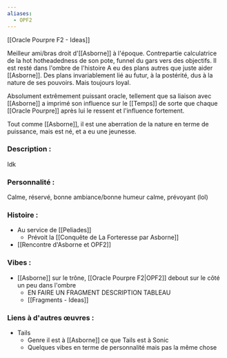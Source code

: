 ```yaml
---
aliases:
  - OPF2
---
```

[[Oracle Pourpre F2 - Ideas]]


Meilleur ami/bras droit d'[[Asborne]] à l'époque.
Contrepartie calculatrice de la hot hotheadedness de son pote, funnel du gars vers des objectifs.
Il est resté dans l'ombre de l'histoire
A eu des plans autres que juste aider [[Asborne]]. Des plans invariablement lié au futur, à la postérité, dus à la nature de ses pouvoirs. Mais toujours loyal.

Absolument extrêmement puissant oracle, tellement que sa liaison avec [[Asborne]] a imprimé son influence sur le [[Temps]] de sorte que chaque [[Oracle Pourpre]] après lui le ressent et l'influence fortement.

Tout comme [[Asborne]], il est une aberration de la nature en terme de puissance, mais est né, et a eu une jeunesse.
### Description :
Idk

### Personnalité :
Calme, réservé, bonne ambiance/bonne humeur calme, prévoyant (lol)

### Histoire :
- Au service de [[Peliades]]
	- Prévoit la [[Conquête de La Forteresse par Asborne]]
- [[Rencontre d'Asborne et OPF2]]

### Vibes :
- [[Asborne]] sur le trône, [[Oracle Pourpre F2|OPF2]] debout sur le côté un peu dans l'ombre
	- EN FAIRE UN FRAGMENT DESCRIPTION TABLEAU
	- [[Fragments - Ideas]]

### Liens à d'autres œuvres :
- Tails
	- Genre il est à [[Asborne]] ce que Tails est à Sonic
	- Quelques vibes en terme de personnalité mais pas la même chose